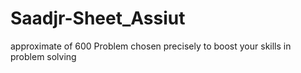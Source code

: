 # Saadjr-Sheet_Assiut
approximate of 600 Problem chosen precisely to boost your skills in problem solving
